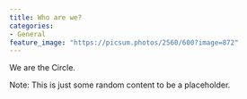 ```yaml
---
title: Who are we?
categories:
- General
feature_image: "https://picsum.photos/2560/600?image=872"
---
```


We are the Circle.

Note: This is just some random content to be a placeholder.
